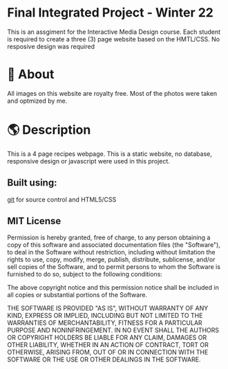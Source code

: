 # Final Integrated Project - Winter 22

This is an assgiment for the Interactive Media Design course. Each student is required to create a three (3) page website based on the HMTL/CSS. No resposive design was required

# :closed_book: About
All images on this website are royalty free. Most of the photos were taken and optmized by me.

# :earth_americas: Description

This is a 4 page recipes webpage. This is a static website, no database, responsive design or javascript were used in this project.


Built using:
--------------------------------------------------------------------------------
[git](https://git-scm.com/) for source control and
HTML5/CSS


## MIT License

Permission is hereby granted, free of charge, to any person obtaining a copy of this software and associated documentation files (the "Software"), to deal in the Software without restriction, including without limitation the rights to use, copy, modify, merge, publish, distribute, sublicense, and/or sell copies of the Software, and to permit persons to whom the Software is furnished to do so, subject to the following conditions:

The above copyright notice and this permission notice shall be included in all copies or substantial portions of the Software.

THE SOFTWARE IS PROVIDED "AS IS", WITHOUT WARRANTY OF ANY KIND, EXPRESS OR IMPLIED, INCLUDING BUT NOT LIMITED TO THE WARRANTIES OF MERCHANTABILITY, FITNESS FOR A PARTICULAR PURPOSE AND NONINFRINGEMENT. IN NO EVENT SHALL THE AUTHORS OR COPYRIGHT HOLDERS BE LIABLE FOR ANY CLAIM, DAMAGES OR OTHER LIABILITY, WHETHER IN AN ACTION OF CONTRACT, TORT OR OTHERWISE, ARISING FROM, OUT OF OR IN CONNECTION WITH THE SOFTWARE OR THE USE OR OTHER DEALINGS IN THE SOFTWARE.
